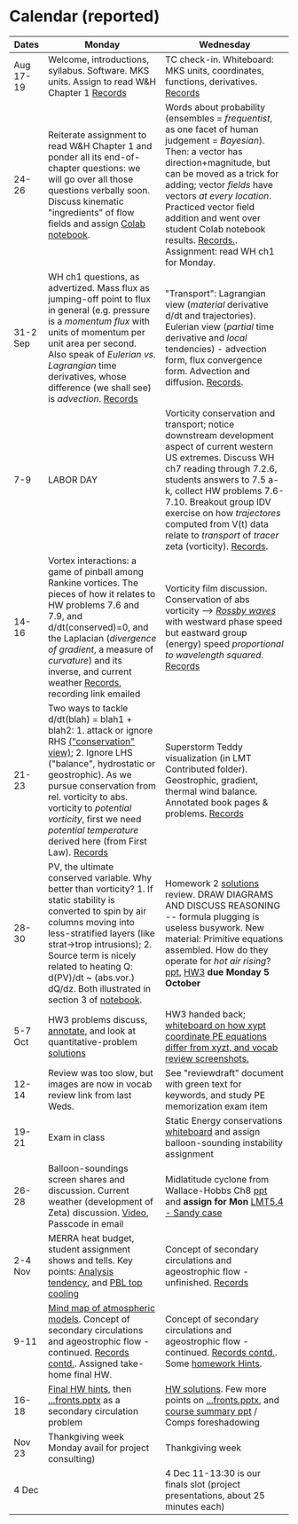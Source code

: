 # Calendar (reported) 

Dates	|Monday	|Wednesday
-------|------------- | ------------- 
Aug 17-19 |Welcome, introductions, syllabus. Software. MKS units. Assign to read W&H Chapter 1 [Records](https://github.com/ATMOcanes/ATM651_2020/tree/master/Class_sessions/2020-08-17) | TC check-in. Whiteboard: MKS units, coordinates, functions, derivatives.  [Records](https://github.com/ATMOcanes/ATM651_2020/tree/master/Class_sessions/2020-08-19) 
24-26	|Reiterate assignment to read W&H Chapter 1 and ponder all its end-of-chapter questions: we will go over all those questions verbally soon. Discuss kinematic "ingredients" of flow fields and assign [Colab notebook](https://colab.research.google.com/drive/1uY31iYu5dZ5E9F-UoYrpWQf4UnJLvoKG?usp=sharing#scrollTo=IWjRtVAGK6Fk).| Words about probability (ensembles = *frequentist*, as one facet of human judgement = *Bayesian*). Then: a vector has direction+magnitude, but can be moved as a trick for adding; vector *fields* have vectors *at every location*. Practiced vector field addition and went over student Colab notebook results. [Records.](https://github.com/ATMOcanes/ATM651_2020/tree/master/Class_sessions/2020-08-26%20kinematics%2C%20vector%20field%20decomposition). Assignment: read WH ch1 for Monday. 
31-2 Sep|WH ch1 questions, as advertized. Mass flux as jumping-off point to flux in general (e.g. pressure is a *momentum flux* with units of momentum per unit area per second. Also speak of *Eulerian vs. Lagrangian* time derivatives, whose difference (we shall see) is *advection*. [Records](https://github.com/ATMOcanes/ATM651_2020/tree/master/Class_sessions/2020-08-31%20flux%2C%20stationary%20patterns) | "Transport": Lagrangian view (*material* derivative d/dt and trajectories). Eulerian view (*partial* time derivative and *local* tendencies) - advection form, flux convergence form. Advection and diffusion. [Records](https://github.com/ATMOcanes/ATM651_2020/tree/master/Class_sessions/2020-09-02%20transport%2C%20flux%20vs.%20advection%20).
7-9	|LABOR DAY | Vorticity conservation and transport; notice downstream development aspect of current western US extremes. Discuss WH ch7 reading through 7.2.6, students answers to 7.5 a-k, collect HW problems 7.6-7.10. Breakout group IDV exercise on how *trajectores* computed from V(t) data relate to *transport* of *tracer* zeta (vorticity). [Records](https://github.com/ATMOcanes/ATM651_2020/tree/master/Class_sessions/2020-09-09%20IDV%20trajectories%20and%20vorticity%20as%20tracer).
|14-16	|Vortex interactions: a game of pinball among Rankine vortices. The pieces of how it relates to HW problems 7.6 and 7.9, and d/dt(conserved)=0, and the Laplacian (*divergence of gradient*, a measure of *curvature*) and its inverse, and current weather [Records](https://github.com/ATMOcanes/ATM651_2020/tree/master/Class_sessions/2020-09-14%20vortex%20interactions%2C%20HW1), recording link emailed | Vorticity film discussion. Conservation of abs vorticity --> [*Rossby waves*](https://journals.ametsoc.org/mwr/article/146/7/1965/103117/Rossby-Wave-Packets-on-the-Midlatitude-Waveguide-A) with westward phase speed but eastward group (energy) speed *proportional to wavelength squared*. [Records](https://github.com/ATMOcanes/ATM651_2020/tree/master/Class_sessions/2020-09-16%20vorticity%20films%2C%20absvor-Rossbywaves)  
21-23	|Two ways to tackle d/dt(blah) = blah1 + blah2: 1. attack or ignore RHS [("conservation" view)](https://www.youtube.com/watch?v=AeNSMJtKGc0); 2. Ignore LHS ("balance", hydrostatic or geostrophic). As we pursue conservation from rel. vorticity to abs. vorticity to *potential vorticity*, first we need *potential temperature* derived here (from First Law). [Records](https://github.com/ATMOcanes/ATM651_2020/tree/master/Class_sessions/2020-09-21%20balance%20(no%20d:dt)%20vs.%20conservation%20(zero%20RHS).%20Potential%20temp.%20) | Superstorm Teddy visualization (in LMT Contributed folder). Geostrophic, gradient, thermal wind balance. Annotated book pages & problems. [Records](https://github.com/ATMOcanes/ATM651_2020/tree/master/Class_sessions/2020-09-23%20gradient%20wind%2C%20thermal%20wind%2C%20bookproblems)
28-30	|PV, the ultimate conserved variable. Why better than vorticity? 1. If static stability is converted to spin by air columns moving into less-stratified layers (like strat->trop intrusions); 2. Source term is nicely related to heating Q: d(PV)/dt ~ (abs.vor.) dQ/dz. Both illustrated in section 3 of [notebook](https://github.com/Unidata/drilsdown/blob/master/UseCase_Examples/Weather_Event_Case_Study/Superstorm_Teddy_Sep2020.ipynb). | Homework 2 [solutions](https://github.com/ATMOcanes/ATM651_2020/blob/master/Exam_and_problems/HW2_WHproblems_solutions.pdf) review. DRAW DIAGRAMS AND DISCUSS REASONING -- formula plugging is useless busywork. New material: Primitive equations assembled. How do they operate for *hot air rising*? [ppt](https://github.com/ATMOcanes/ATM651_2020/tree/master/Class_sessions/2020-09-29%20PE%20view%20of%20how%20hot%20air%20rises), [HW3](https://github.com/ATMOcanes/ATM651_2020/blob/master/Exam_and_problems/HW3.PE_hotairrises.how.pdf) **due Monday 5 October**
5-7 Oct	| HW3 problems discuss, [annotate](https://github.com/ATMOcanes/ATM651_2020/tree/master/Class_sessions/2020-10-05%20HW3%20primitive%20eqs%20hot%20air%20rises%20), and look at quantitative-problem [solutions](https://github.com/ATMOcanes/ATM651_2020/blob/master/Exam_and_problems/HW6.PE_hotairrises.solns.pdf)| HW3 handed back; [whiteboard on how xypt coordinate PE equations differ from xyzt, and vocab review screenshots.](https://github.com/ATMOcanes/ATM651_2020/tree/master/Class_sessions/2020-10-07%20PE%20wrapup%2C%20vocab%20study%20)
12-14	|Review was too slow, but images are now in vocab review link from last Weds.| See "reviewdraft" document with green text for keywords, and study PE memorization exam item 
19-21	|Exam in class| Static Energy conservations [whiteboard](https://github.com/ATMOcanes/ATM651_2020/tree/master/Class_sessions/2020-10-21%20Static%20energy%20conservation%20and%20soundings) and assign balloon-sounding instability assignment
26-28	|Balloon-soundings screen shares and discussion. Current weather (development of Zeta) discussion. [Video](https://miami.zoom.us/rec/share/-fyP6ytlqBzZVfaaNipqY20i7rl0RQvbe6VwgDGt7IR0H2pRbmi9oAm8SuagZGk.rRxsu1ZStmSw6mSI), Passcode in email| Midlatitude cyclone from Wallace-Hobbs Ch8 [ppt](https://github.com/ATMOcanes/ATM651_2020/blob/master/Wallace_Hobbs_ch8_Nov10_storm.ppt) and **assign for Mon** [LMT5.4 - Sandy case](https://github.com/ATMOcanes/ATM651_2020/blob/master/Exam_and_problems/Heatingrates_MERRA_LMTpages.pdf)
2-4 Nov	| MERRA heat budget, student assignment shows and tells. Key points: [Analysis tendency](https://github.com/ATMOcanes/ATM651_2020/blob/master/Class_sessions/2020-11-02_LMT5.4_Tbudget_and_AT/Whiteboard%5B1%5D.pdf), and [PBL top cooling](https://github.com/ATMOcanes/ATM651_2020/tree/master/Logic)| Concept of secondary circulations and ageostrophic flow - unfinished. [Records](https://github.com/ATMOcanes/ATM651_2020/tree/master/Class_sessions/2020-11-04%20Secondary%20flow%20concepts%20)
9-11	| [Mind map of atmospheric models](http://proj.badc.rl.ac.uk/pimms/browser/CASCADE/ControlledVocabs/trunk/Software/Atmosphere_bdl.mm?rev=48&order=size). Concept of secondary circulations and ageostrophic flow - continued. [Records contd.](https://github.com/ATMOcanes/ATM651_2020/tree/master/Class_sessions/2020-11-04%20Secondary%20flow%20concepts%20). Assigned take-home final HW. |Concept of secondary circulations and ageostrophic flow - continued. [Records contd.](https://github.com/ATMOcanes/ATM651_2020/tree/master/Class_sessions/2020-11-04%20Secondary%20flow%20concepts%20). Some [homework Hints](https://github.com/ATMOcanes/ATM651_2020/tree/master/Class_sessions/2020-11-11_finish-ageo_HomeworkHints).
16-18	|[Final HW hints](https://github.com/ATMOcanes/ATM651_2020/tree/master/Class_sessions/2020-11-16%20Final%20HW%20hints%20then%20Fronts.ppt%20in%20Logic), then [...fronts.pptx](https://github.com/ATMOcanes/ATM651_2020/tree/master/Logic) as a secondary circulation problem | [HW solutions](https://github.com/ATMOcanes/ATM651_2020/blob/master/Exam_and_problems/TakeHomeFinalHW_solutions.pdf). Few more points on [...fronts.pptx](https://github.com/ATMOcanes/ATM651_2020/tree/master/Logic), and [course summary ppt](https://github.com/ATMOcanes/ATM651_2020/tree/master/) / Comps foreshadowing
Nov 23	| Thankgiving week Monday avail for project consulting) | Thankgiving week 
4 Dec|| 4 Dec 11-13:30 is our finals slot (project presentations, about 25 minutes each)
